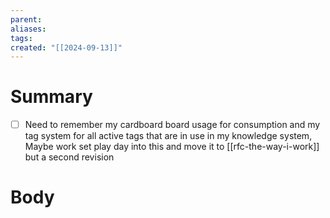 ```yaml
---
parent: 
aliases: 
tags:
created: "[[2024-09-13]]"
---
```

# Summary 
- [ ] Need to remember my cardboard board usage for consumption and my tag system for all active tags that are in use in my knowledge system, Maybe work set play day into this and move it to [[rfc-the-way-i-work]] but a second revision
# Body

